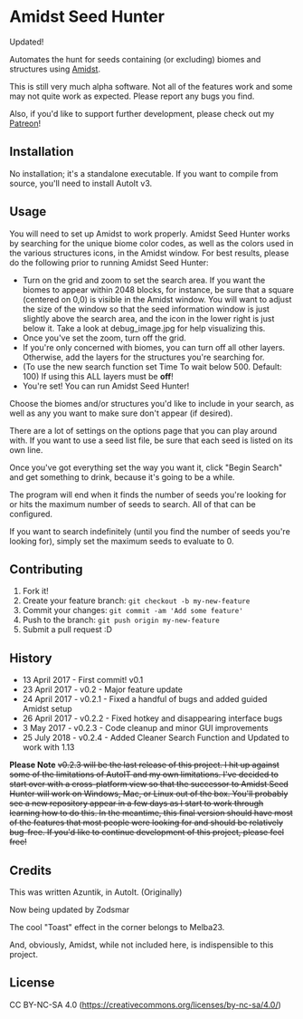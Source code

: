 # Amidst Seed Hunter

Updated!

Automates the hunt for seeds containing (or excluding) biomes and structures using [Amidst](https://github.com/toolbox4minecraft/amidst/releases).

This is still very much alpha software. Not all of the features work and some may not quite work as expected. Please report any bugs you find.

Also, if you'd like to support further development, please check out my [Patreon](https://www.patreon.com/azuntik)!

## Installation

No installation; it's a standalone executable. If you want to compile from source, you'll need to install AutoIt v3.

## Usage

You will need to set up Amidst to work properly. Amidst Seed Hunter works by searching for the unique biome color codes, as well as the colors used in the various structures icons, in the Amidst window. For best results, please do the following prior to running Amidst Seed Hunter:
* Turn on the grid and zoom to set the search area. If you want the biomes to appear within 2048 blocks, for instance, be sure that a square (centered on 0,0) is visible in the Amidst window. You will want to adjust the size of the window so that the seed information window is just slightly above the search area, and the icon in the lower right is just below it. Take a look at debug_image.jpg for help visualizing this.
* Once you've set the zoom, turn off the grid.
* If you're only concerned with biomes, you can turn off all other layers. Otherwise, add the layers for the structures you're searching for. 
* (To use the new search function set Time To wait below 500. Default: 100) If using this ALL layers must be **off**!
* You're set! You can run Amidst Seed Hunter!

Choose the biomes and/or structures you'd like to include in your search, as well as any you want to make sure don't appear (if desired).

There are a lot of settings on the options page that you can play around with. If you want to use a seed list file, be sure that each seed is listed on its own line.

Once you've got everything set the way you want it, click "Begin Search" and get something to drink, because it's going to be a while.

The program will end when it finds the number of seeds you're looking for or hits the maximum number of seeds to search. All of that can be configured.

If you want to search indefinitely (until you find the number of seeds you're looking for), simply set the maximum seeds to evaluate to 0.

## Contributing

1. Fork it!
2. Create your feature branch: `git checkout -b my-new-feature`
3. Commit your changes: `git commit -am 'Add some feature'`
4. Push to the branch: `git push origin my-new-feature`
5. Submit a pull request :D

## History

* 13 April 2017 - First commit! v0.1
* 23 April 2017 - v0.2 - Major feature update
* 24 April 2017 - v0.2.1 - Fixed a handful of bugs and added guided Amidst setup
* 26 April 2017 - v0.2.2 - Fixed hotkey and disappearing interface bugs
*  3 May   2017 - v0.2.3 - Code cleanup and minor GUI improvements
* 25 July  2018 - v0.2.4 - Added Cleaner Search Function and Updated to work with 1.13

**Please Note**
~~v0.2.3 will be the last release of this project. I hit up against some of the limitations of AutoIT and my own limitations. I've decided to start over with a cross-platform view so that the successor to Amidst Seed Hunter will work on Windows, Mac, or Linux out of the box. You'll probably see a new repository appear in a few days as I start to work through learning how to do this. In the meantime, this final version should have most of the features that most people were looking for and should be relatively bug-free. If you'd like to continue development of this project, please feel free!~~

## Credits

This was written Azuntik, in AutoIt. (Originally)

Now being updated by Zodsmar

The cool "Toast" effect in the corner belongs to Melba23.

And, obviously, Amidst, while not included here, is indispensible to this project.

## License

CC BY-NC-SA 4.0 (https://creativecommons.org/licenses/by-nc-sa/4.0/)

